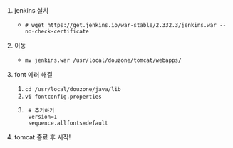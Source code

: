 1. jenkins 설치
    * ```# wget https://get.jenkins.io/war-stable/2.332.3/jenkins.war --no-check-certificate ```

2. 이동
    * ```mv jenkins.war /usr/local/douzone/tomcat/webapps/```

3. font 에러 해결
    1. ```cd /usr/local/douzone/java/lib```
    2. ```vi fontconfig.properties```
    3. ```
        # 추가하기
        version=1
        sequence.allfonts=default
        ``` 

4. tomcat 종료 후 시작!